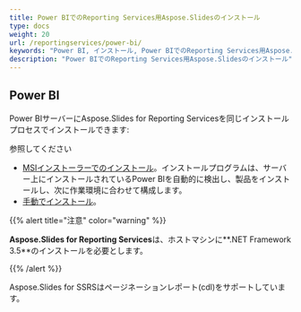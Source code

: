 ```yaml
---
title: Power BIでのReporting Services用Aspose.Slidesのインストール
type: docs
weight: 20
url: /reportingservices/power-bi/
keywords: "Power BI, インストール, Power BIでのReporting Services用Aspose.Slides"
description: "Power BIでのReporting Services用Aspose.Slidesのインストール"
---
```


## **Power BI**
Power BIサーバーにAspose.Slides for Reporting Servicesを同じインストールプロセスでインストールできます:

参照してください

* [MSIインストーラーでのインストール](https://docs.aspose.com/slides/reportingservices/install-with-msi-installer/#installation)。インストールプログラムは、サーバー上にインストールされているPower BIを自動的に検出し、製品をインストールし、次に作業環境に合わせて構成します。
* [手動でインストール](https://docs.aspose.com/slides/reportingservices/install-manually/)。

{{% alert title="注意" color="warning" %}} 

**Aspose.Slides for Reporting Services**は、ホストマシンに**.NET Framework 3.5**のインストールを必要とします。 

{{% /alert %}}

Aspose.Slides for SSRSはページネーションレポート(cdl)をサポートしています。